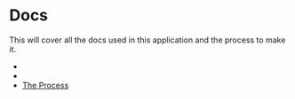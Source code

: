 # Docs

This will cover all the docs used in this application and the process to make it.

* [](UX)
* [](UML)
* [The Process](PROCESS.md)
